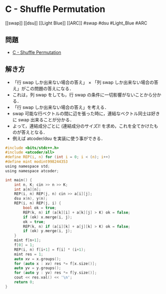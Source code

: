 # C - Shuffle Permutation
[[swap]] [[dsu]] [[Light Blue]] [[ARC]]
#swap #dsu #Light_Blue #ARC

## 問題
- [C - Shuffle Permutation](https://atcoder.jp/contests/arc107/tasks/arc107_c)

## 解き方
- 「行 swap しか出来ない場合の答え」 × 「列 swap しか出来ない場合の答え」がこの問題の答えになる．
- これは，列 swap をしても，行 swap の条件に一切影響がないことから分かる．
- 「行 swap しか出来ない場合の答え」を考える．
- swap 可能な行ベクトルの間に辺を張った時に，連結なベクトル同士は好きに swap 出来ることが分かる．
- よって，連結成分ごとに (連結成分のサイズ)! を求め，これを全てかけたものが答えとなる．
- 例えば atcoder/dsu を実装に使う事ができる．

```c
#include <bits/stdc++.h>
#include <atcoder/all>
#define REP(i, n) for (int i = 0; i < (n); i++)
#define mint modint998244353
using namespace std;
using namespace atcoder;

int main() {
	int n, K; cin >> n >> K;
	int a[n][n];
	REP(i, n) REP(j, n) cin >> a[i][j];
	dsu x(n), y(n);
	REP(i, n) REP(j, i) {
		bool ok = true;
		REP(k, n) if (a[k][i] + a[k][j] > K) ok = false;
		if (ok) x.merge(i, j);
		ok = true;
		REP(k, n) if (a[i][k] + a[j][k] > K) ok = false;
		if (ok) y.merge(i, j);
	}
	mint f[n+1];
	f[0] = 1;
	REP(i, n) f[i+1] = f[i] * (i+1);
	mint res = 1;
	auto xv = x.groups();
	for (auto x : xv) res *= f[x.size()];
	auto yv = y.groups();
	for (auto y : yv) res *= f[y.size()];
	cout << res.val() << '\n';
	return 0;
}
```